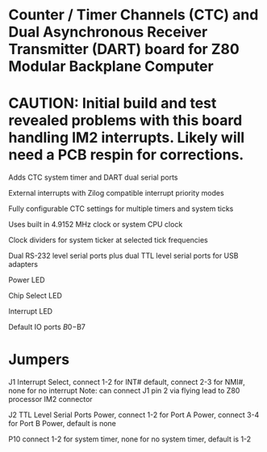 # Counter / Timer Channels (CTC) and Dual Asynchronous Receiver Transmitter (DART) board for Z80 Modular Backplane Computer

# CAUTION: Initial build and test revealed problems with this board handling IM2 interrupts.  Likely will need a PCB respin for corrections.

Adds CTC system timer and DART dual serial ports

External interrupts with Zilog compatible interrupt priority modes

Fully configurable CTC settings for multiple timers and system ticks

Uses built in 4.9152 MHz clock or system CPU clock

Clock dividers for system ticker at selected tick frequencies

Dual RS-232 level serial ports plus dual TTL level serial ports for USB adapters

Power LED

Chip Select LED

Interrupt LED

Default IO ports $B0-$B7

# Jumpers

J1 Interrupt Select, connect 1-2 for INT# default, connect 2-3 for NMI#, none for no interrupt
Note: can connect J1 pin 2 via flying lead to Z80 processor IM2 connector

J2 TTL Level Serial Ports Power, connect 1-2 for Port A Power, connect 3-4 for Port B Power, default is none

P10 connect 1-2 for system timer, none for no system timer, default is 1-2
